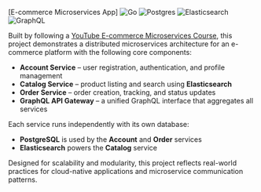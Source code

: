[E-commerce Microservices App]
![Go](https://img.shields.io/badge/Go-00ADD8?logo=go&logoColor=white)
![Postgres](https://img.shields.io/badge/PostgreSQL-4169E1?logo=postgresql&logoColor=white)
![Elasticsearch](https://img.shields.io/badge/Elasticsearch-005571?logo=elasticsearch&logoColor=white)
![GraphQL](https://img.shields.io/badge/GraphQL-E10098?logo=graphql&logoColor=white)

Built by following a [YouTube E-commerce Microservices Course](https://www.youtube.com/watch?v=5UIh1dV7aZ8), this project demonstrates a distributed microservices architecture for an e-commerce platform with the following core components:

- **Account Service** – user registration, authentication, and profile management  
- **Catalog Service** – product listing and search using **Elasticsearch**  
- **Order Service** – order creation, tracking, and status updates  
- **GraphQL API Gateway** – a unified GraphQL interface that aggregates all services

Each service runs independently with its own database:
- **PostgreSQL** is used by the **Account** and **Order** services  
- **Elasticsearch** powers the **Catalog** service

Designed for scalability and modularity, this project reflects real-world practices for cloud-native applications and microservice communication patterns.
